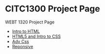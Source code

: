 # CITC1300 Project Page 

WEBT 1320 Project Page


<ul>
<li><a href="intro_to_html/index.html" target="_blank">Intro to HTML</a></li>
<li><a href="html5_intro_to_css/index.html" target="_blank">HTML5 and Intro to CSS</a></li>
<li><a href="adv_css/index.html" target="_blank">Adv Css</a></li>
<li><a href="responsive/fun facts.html" target="_blank">Reponsive</a></li>

</ul>
